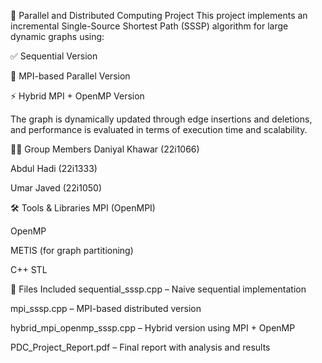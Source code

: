 🔧 Parallel and Distributed Computing Project
This project implements an incremental Single-Source Shortest Path (SSSP) algorithm for large dynamic graphs using:

✅ Sequential Version

🚀 MPI-based Parallel Version

⚡ Hybrid MPI + OpenMP Version

The graph is dynamically updated through edge insertions and deletions, and performance is evaluated in terms of execution time and scalability.

👨‍💻 Group Members
Daniyal Khawar (22i1066)

Abdul Hadi (22i1333)

Umar Javed (22i1050)

🛠 Tools & Libraries
MPI (OpenMPI)

OpenMP

METIS (for graph partitioning)

C++ STL

📄 Files Included
sequential_sssp.cpp – Naive sequential implementation

mpi_sssp.cpp – MPI-based distributed version

hybrid_mpi_openmp_sssp.cpp – Hybrid version using MPI + OpenMP

PDC_Project_Report.pdf – Final report with analysis and results
